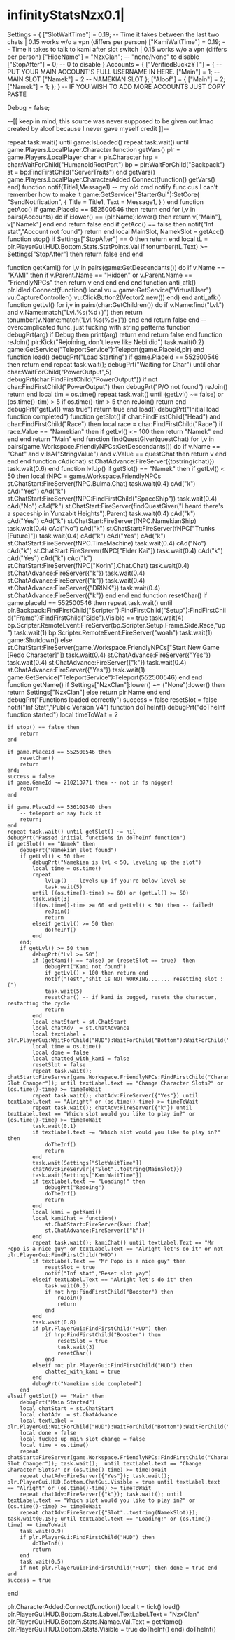 # infinityStatsNzx0.1|
Settings = {
    ["SlotWaitTime"] = 0.19; -- Time it takes between the last two chats | 0.15 works w/o a vpn (differs per person)
    ["KamiWaitTime"] = 0.19; -- Time it takes to talk to kami after slot switch | 0.15 works w/o a vpn (differs per person)
    ["HideName"] = "NzxClan"; -- "none/None" to disable
    ["StopAfter"] = 0; -- 0 to disable
}
Accounts = {
    ["VerifiedBuckzYT"] = { -- PUT YOUR MAIN ACCOUNT'S FULL USERNAME IN HERE.
        ["Main"] = 1; -- MAIN SLOT
        ["Namek"] = 2 -- NAMEKIAN SLOT
    };
    ["Aloof"] = {
        ["Main"] = 2;
        ["Namek"] = 1;
    };
} -- IF YOU WISH TO ADD MORE ACCOUNTS JUST COPY PASTE

Debug = false;


--[[
keep in mind, this source was never supposed to be given out lmao
created by aloof because I never gave myself credit
]]-- 

repeat
    task.wait()
until game:IsLoaded()
repeat
    task.wait()
until game.Players.LocalPlayer.Character
function getVars()
    plr = game.Players.LocalPlayer
    char = plr.Character
    hrp = char:WaitForChild("HumanoidRootPart")
    bp = plr:WaitForChild("Backpack")
    st = bp:FindFirstChild("ServerTraits")
end
getVars()
game.Players.LocalPlayer.CharacterAdded:Connect(function()
    getVars()
end)
function notif(Title1,Message1) -- my old cmd notify func cus I can't remember how to make it
    game:GetService("StarterGui"):SetCore(
        "SendNotification",
        {
            Title = Title1,
            Text = Message1,
        }
    )
end
function getAcc()
    if game.PlaceId == 552500546 then return end
    for i,v in pairs(Accounts) do
        if i:lower() == (plr.Name):lower() then
            return v["Main"], v["Namek"]
        end
    end
    return false
end
if getAcc() == false then
    notif("Inf stat","Account not found")
    return
end
local MainSlot, NamekSlot = getAcc()
function stop()
    if Settings["StopAfter"] == 0 then return end
    local tL = plr.PlayerGui.HUD.Bottom.Stats.StatPoints.Val
    if tonumber(tL.Text) >= Settings["StopAfter"] then
        return false
    end
end

function getKami()
    for i,v in pairs(game:GetDescendants()) do
        if v.Name == "KAMI" then
            if v.Parent.Name == "Hidden" or v.Parent.Name == "FriendlyNPCs" then
                return v
            end
        end
    end
end
function anti_afk()
    plr.Idled:Connect(function()
        local vu = game:GetService("VirtualUser")
        vu:CaptureController()
        vu:ClickButton2(Vector2.new())
    end)
end
anti_afk()
function getLvl()
    for i,v in pairs(char:GetChildren()) do
        if v.Name:find("Lvl.") and v.Name:match("Lvl.%s(%d+)") then
            return tonumber(v.Name:match('Lvl.%s(%d+)'))
        end
    end
    return false
end -- overcomplicated func. just fucking with string patterns
function debugPrt(arg)
    if Debug then
        print(arg)
        return
    end
    return false
end
function reJoin()
    plr:Kick("Rejoining, don't leave like Nebi did")
    task.wait(0.2)
    game:GetService("TeleportService"):Teleport(game.PlaceId,plr)
end
function load()
    debugPrt("Load Starting")
    if game.PlaceId == 552500546 then return end
    repeat task.wait(); debugPrt("Waiting for Char") until char
    char:WaitForChild("PowerOutput",5)
    debugPrt(char:FindFirstChild("PowerOutput"))
    if not char:FindFirstChild("PowerOutput") then
        debugPrt("P/O not found")
        reJoin()
        return
    end
    local tim = os.time()
    repeat task.wait() until (getLvl() ~= false) or (os.time()-tim) > 5
    if os.time()-tim > 5 then
        reJoin()
        return
    end
    debugPrt("getLvl() was true")
    return true
end
load()
debugPrt("Initial load function completed")
function getSlot()
    if char:FindFirstChild("Head") and char:FindFirstChild("Race") then
        local race = char:FindFirstChild("Race")
        if race.Value == "Namekian" then
            if getLvl() <= 100 then
                return "Namek"
            end
        end
    end
    return "Main"
end
function findQuestGiver(questChat)
    for i,v in pairs(game.Workspace.FriendlyNPCs:GetDescendants()) do
        if v.Name == "Chat" and v:IsA("StringValue") and v.Value == questChat then
            return v
        end
    end
end
function cAd(chat)
        st.ChatAdvance:FireServer({tostring(chat)})
    task.wait(0.6)
end
function lvlUp()
    if getSlot() == "Namek" then
        if getLvl() < 50 then
            local fNPC = game.Workspace.FriendlyNPCs
            st.ChatStart:FireServer(fNPC.Bulma.Chat)
            task.wait(0.4)
            cAd("k")
            cAd("Yes")
            cAd("k")
            st.ChatStart:FireServer(fNPC:FindFirstChild("SpaceShip"))
            task.wait(0.4)
            cAd("No")
            cAd("k")
            st.ChatStart:FireServer(findQuestGiver("I heard there's a spaceship in Yunzabit Heights").Parent)
            task.wait(0.4)
            cAd("k")
            cAd("Yes")
            cAd("k")
            st.ChatStart:FireServer(fNPC.NamekianShip)
            task.wait(0.4)
            cAd("No")
            cAd("k")
            st.ChatStart:FireServer(fNPC["Trunks [Future]"])
            task.wait(0.4)
            cAd("k")
            cAd("Yes")
            cAd("k")
            st.ChatStart:FireServer(fNPC.TimeMachine)
            task.wait(0.4)
            cAd("No")
            cAd("k")
            st.ChatStart:FireServer(fNPC["Elder Kai"])
            task.wait(0.4)
            cAd("k")
            cAd("Yes")
            cAd("k")
            cAd("k")
            st.ChatStart:FireServer(fNPC["Korin"].Chat.Chat)
            task.wait(0.4)
            st.ChatAdvance:FireServer({"k"})
            task.wait(0.4)
            st.ChatAdvance:FireServer({"k"})
            task.wait(0.4)
            st.ChatAdvance:FireServer({"DRINK"})
            task.wait(0.4)
            st.ChatAdvance:FireServer({"k"})
        end
    end
end
function resetChar()
    if game.placeId == 552500546 then
        repeat
            task.wait()
        until plr.Backpack:FindFirstChild("Scripter"):FindFirstChild("Setup"):FindFirstChild("Frame"):FindFirstChild("Side").Visible == true
        task.wait(4)
        bp.Scripter.RemoteEvent:FireServer(bp.Scripter.Setup.Frame.Side.Race,"up")
        task.wait(1)
        bp.Scripter.RemoteEvent:FireServer("woah")
        task.wait(1)
        game:Shutdown()
    else
        st.ChatStart:FireServer(game.Workspace.FriendlyNPCs["Start New Game [Redo Character]"])
        task.wait(0.4)
        st.ChatAdvance:FireServer({"Yes"})
        task.wait(0.4)
        st.ChatAdvance:FireServer({"k"})
        task.wait(0.4)
        st.ChatAdvance:FireServer({"Yes"})
        task.wait(1)
        game:GetService("TeleportService"):Teleport(552500546)
    end
end
function getName()
    if Settings["NzxClan"]:lower() ~= ("None"):lower() then
        return Settings["NzxClan"]
    else
        return plr.Name
    end
end
debugPrt("Functions loaded correctly")
success = false
resetSlot = false
notif("Inf Stat","Public Version V4")
function doTheInf()
debugPrt("doTheInf function started")
local timeToWait = 2

    if stop() == false then
        return
    end

    if game.PlaceId == 552500546 then
        resetChar()
        return
    end;
    success = false
    if game.GameId ~= 210213771 then -- not in fs nigger!
        return
    end

    if game.PlaceId ~= 536102540 then
        -- teleport or say fuck it
        return;
    end
    repeat task.wait() until getSlot() ~= nil
    debugPrt("Passed initial functions in doTheInf function")
    if getSlot() == "Namek" then
        debugPrt("Namekian slot found")
        if getLvl() < 50 then
            debugPrt("Namekian is lvl < 50, leveling up the slot")
            local time = os.time()
            repeat
                lvlUp() -- levels up if you're below level 50
                task.wait(5)
            until ((os.time()-time) >= 60) or (getLvl() >= 50)
            task.wait(3)
            if(os.time()-time >= 60 and getLvl() < 50) then -- failed!
                reJoin()
                return
            elseif getLvl() >= 50 then
                doTheInf()
            end
        end;
        if getLvl() >= 50 then
            debugPrt("Lvl >= 50")
            if (getKami() == false) or (resetSlot == true)  then
                debugPrt("Kami not found")
                if getLvl() > 100 then return end
                notif("Test","shit is NOT WORKING....... resetting slot :(")
                task.wait(5)
                resetChar() -- if kami is bugged, resets the character, restarting the cycle
                return
            end
            local chatStart = st.ChatStart
            local chatAdv  = st.ChatAdvance
            local textLabel = plr.PlayerGui:WaitForChild("HUD"):WaitForChild("Bottom"):WaitForChild("ChatGui").TextLabel
            local time = os.time()
            local done = false
            local chatted_with_kami = false
            resetSlot = false
            repeat task.wait(); chatStart:FireServer(game.Workspace.FriendlyNPCs:FindFirstChild("Character Slot Changer")); until textLabel.text == "Change Character Slots?" or (os.time()-time) >= timeToWait
            repeat task.wait(); chatAdv:FireServer({"Yes"}) until textLabel.text == "Alright" or (os.time()-time) >= timeToWait
            repeat task.wait(); chatAdv:FireServer({"k"}) until textLabel.text == "Which slot would you like to play in?" or (os.time()-time) >= timeToWait
            task.wait(0.1)
            if textLabel.text ~= "Which slot would you like to play in?" then
                doTheInf()
                return
            end
            task.wait(Settings["SlotWaitTime"])
            chatAdv:FireServer({"Slot"..tostring(MainSlot)})
            task.wait(Settings["KamiWaitTime"])
            if textLabel.text ~= "Loading!" then
                debugPrt("Redoing")
                doTheInf()
                return
            end
            local kami = getKami()
            local kamiChat = function()
                st.ChatStart:FireServer(kami.Chat)
                st.ChatAdvance:FireServer({"k"})      
            end
            repeat task.wait(); kamiChat() until textLabel.Text == "Mr Popo is a nice guy" or textLabel.Text == "Alright let's do it" or not plr.PlayerGui:FindFirstChild("HUD")
            if textLabel.Text == "Mr Popo is a nice guy" then
                resetSlot = true
                notif("Inf stat","Reset slot yay")
            elseif textLabel.Text == "Alright let's do it" then
                task.wait(0.3)
                if not hrp:FindFirstChild("Booster") then
                    reJoin()
                    return
                end
            end
            task.wait(0.8)
            if plr.PlayerGui:FindFirstChild("HUD") then
                if hrp:FindFirstChild("Booster") then
                    resetSlot = true
                    task.wait(3)
                    resetChar()
                end
            elseif not plr.PlayerGui:FindFirstChild("HUD") then
                chatted_with_kami = true
            end
            debugPrt("Namekian side completed")
        end
    elseif getSlot() == "Main" then
        debugPrt("Main Started")
        local chatStart = st.ChatStart
        local chatAdv  = st.ChatAdvance
        local textLabel = plr.PlayerGui:WaitForChild("HUD"):WaitForChild("Bottom"):WaitForChild("ChatGui"):WaitForChild("TextLabel")
        local done = false  
        local fucked_up_main_slot_change = false
        local time = os.time()
        repeat chatStart:FireServer(game.Workspace.FriendlyNPCs:FindFirstChild("Character Slot Changer")); task.wait();  until textLabel.text == "Change Character Slots?" or (os.time()-time) >= timeToWait
        repeat chatAdv:FireServer({"Yes"}); task.wait(); plr.PlayerGui.HUD.Bottom.ChatGui.Visible = true until textLabel.text == "Alright" or (os.time()-time) >= timeToWait
        repeat chatAdv:FireServer({"k"}); task.wait(); until textLabel.text == "Which slot would you like to play in?" or (os.time()-time) >= timeToWait
        repeat chatAdv:FireServer({"Slot"..tostring(NamekSlot)}); task.wait(0.15); until textLabel.text == "Loading!" or (os.time()-time) >= timeToWait
        task.wait(0.9)
        if plr.PlayerGui:FindFirstChild("HUD") then
            doTheInf()
            return
        end
        task.wait(0.5)
        if not plr.PlayerGui:FindFirstChild("HUD") then done = true end
    end
    success = true
end

plr.CharacterAdded:Connect(function()
    local t = tick()
    load()
    plr.PlayerGui.HUD.Bottom.Stats.Labvel.TextLabel.Text = "NzxClan"
    plr.PlayerGui.HUD.Bottom.Stats.Namae.Val.Text = getName()
    plr.PlayerGui.HUD.Bottom.Stats.Visible = true
    doTheInf()
end)
doTheInf()
